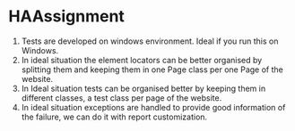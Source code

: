 # HAAssignment
1. Tests are developed on windows environment. Ideal if you run this on Windows.
2. In ideal situation the element locators can be better organised by splitting them and keeping them in one Page class per one Page of the website.
3. In Ideal situation tests can be organised better by keeping them in different classes, a test class per page of the website.
4. In ideal situation exceptions are handled to provide good information of the failure, we can do it with report customization. 

